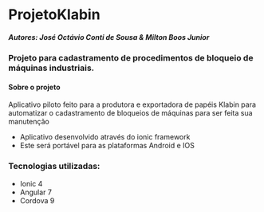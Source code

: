 # ProjetoKlabin
##### Autores: José Octávio Conti de Sousa & Milton Boos Junior

### Projeto para cadastramento de procedimentos de bloqueio de máquinas industriais.
#### Sobre o projeto
Aplicativo piloto feito para a produtora e exportadora de papéis Klabin para automatizar o cadastramento de bloqueios de máquinas para ser feita sua manutenção

- Aplicativo desenvolvido através do ionic framework 
- Este será portável para as plataformas Android e IOS

### Tecnologias utilizadas:
- Ionic 4
- Angular 7
- Cordova 9
